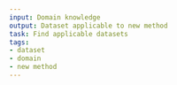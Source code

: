 ```yaml
---
input: Domain knowledge
output: Dataset applicable to new method
task: Find applicable datasets
tags:
- dataset
- domain
- new method
---
```

